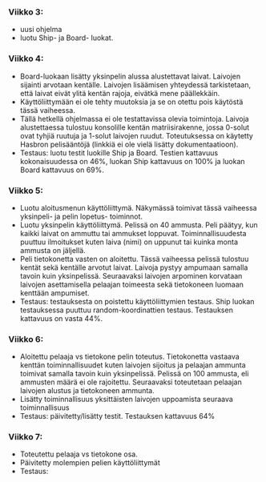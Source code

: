 ### Viikko 3: 
- uusi ohjelma
- luotu Ship- ja Board- luokat.

### Viikko 4: 
- Board-luokaan lisätty yksinpelin alussa alustettavat laivat. Laivojen sijainti arvotaan kentälle. Laivojen lisäämisen yhteydessä tarkistetaan, että laivat eivät ylitä kentän rajoja, eivätkä mene päällekkäin. 
- Käyttöliittymään ei ole tehty muutoksia ja se on otettu pois käytöstä tässä vaiheessa. 
- Tällä hetkellä ohjelmassa ei ole testattavissa olevia toimintoja. Laivoja alustettaessa tulostuu konsolille kentän matriisirakenne, jossa 0-solut ovat tyhjiä ruutuja ja 1-solut laivojen ruudut. Toteutuksessa on käytetty Hasbron pelisääntöjä (linkkiä ei ole vielä lisätty dokumentaatioon).
- Testaus: luotu testit luokille Ship ja Board. Testien kattavuus kokonaisuudessa on 46%, luokan Ship kattavuus on 100% ja luokan Board kattavuus on 69%.

### Viikko 5: 
- Luotu aloitusmenun käyttöliittymä. Näkymässä toimivat tässä vaiheessa yksinpeli- ja pelin lopetus- toiminnot. 
- Luotu yksinpelin käyttöliittymä. Pelissä on 40 ammusta. Peli päätyy, kun kaikki laivat on ammuttu tai ammukset loppuvat. Toiminnallisuudesta puuttuu ilmoitukset kuten laiva (nimi) on uppunut tai kuinka monta ammusta on jäljellä.
- Peli tietokonetta vasten on aloitettu. Tässä vaiheessa pelissä tulostuu kentät sekä kentälle arvotut laivat. Laivoja pystyy ampumaan samalla tavoin kuin yksinpelissä. Seuraavaksi laivojen arpominen korvataan laivojen asettamisella pelaajan toimeesta sekä tietokoneen luomaan kenttään ampumiset.
- Testaus: testauksesta on poistettu käyttöliittymien testaus. Ship luokan testauksessa puuttuu random-koordinattien testaus. Testauksen kattavuus on vasta 44%.

### Viikko 6:
- Aloitettu pelaaja vs tietokone pelin toteutus. Tietokonetta vastaava kenttän toiminnallisuudet kuten laivojen sijoitus ja pelaajan ammunta toimivat samalla tavoin kuin yksinpelissä. Pelissä on 100 ammusta, eli ammusten määrä ei ole rajoitettu. Seuraavaksi toteutetaan pelaajan laivojen alustus ja tietokoneen ammunta. 
- Lisätty toiminnallisuus yksittäisten laivojen uppoamista seuraava toiminnallisuus
- Testaus: päivitetty/lisätty testit. Testauksen kattavuus 64%

### Viikko 7:
- Toteutettu pelaaja vs tietokone osa.
- Päivitetty molempien pelien käyttöliittymät
- Testaus:

